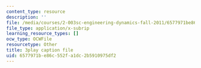 ```yaml
---
content_type: resource
description: ''
file: /media/courses/2-003sc-engineering-dynamics-fall-2011/6577971be86c552fa1dc2b5910975df2_jROTMB142T0.vtt
file_type: application/x-subrip
learning_resource_types: []
ocw_type: OCWFile
resourcetype: Other
title: 3play caption file
uid: 6577971b-e86c-552f-a1dc-2b5910975df2
---
```

